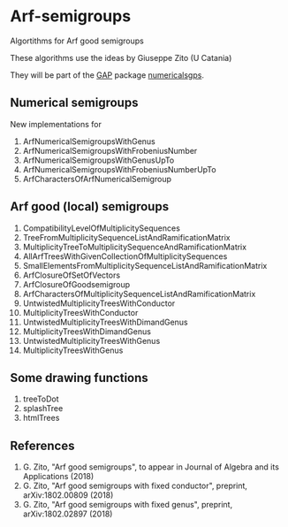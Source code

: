 # Arf-semigroups

Algortithms for Arf good semigroups

These algorithms use the ideas by Giuseppe Zito (U Catania)

They will be part of the [GAP](http://www.gap-system.org) package [numericalsgps](http://www.gap-system.org/Packages/numericalsgps.html).

## Numerical semigroups

New implementations for

1. ArfNumericalSemigroupsWithGenus  
1. ArfNumericalSemigroupsWithFrobeniusNumber
1. ArfNumericalSemigroupsWithGenusUpTo
1. ArfNumericalSemigroupsWithFrobeniusNumberUpTo
1. ArfCharactersOfArfNumericalSemigroup


## Arf good (local) semigroups

1. CompatibilityLevelOfMultiplicitySequences
2. TreeFromMultiplicitySequenceListAndRamificationMatrix
3. MultiplicityTreeToMultiplicitySequenceAndRamificationMatrix
4. AllArfTreesWithGivenCollectionOfMultiplicitySequences
5. SmallElementsFromMultiplicitySequenceListAndRamificationMatrix
6. ArfClosureOfSetOfVectors
7. ArfClosureOfGoodsemigroup
8. ArfCharactersOfMultiplicitySequenceListAndRamificationMatrix
9. UntwistedMultiplicityTreesWithConductor
10. MultiplicityTreesWithConductor
11. UntwistedMultiplicityTreesWithDimandGenus
12. MultiplicityTreesWithDimandGenus
13. UntwistedMultiplicityTreesWithGenus
14. MultiplicityTreesWithGenus

## Some drawing functions

1. treeToDot
1. splashTree
1. htmlTrees

## References
1. G. Zito, "Arf good semigroups", to appear in Journal of Algebra and its Applications (2018)
2. G. Zito, "Arf good semigroups with fixed conductor", preprint, arXiv:1802.00809 (2018)
3. G. Zito, "Arf good semigroups with fixed genus", preprint, arXiv:1802.02897 (2018)
